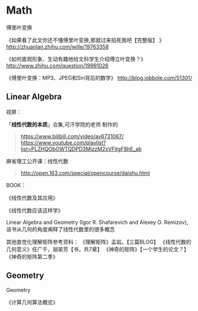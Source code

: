 # Math

傅里叶变换

《如果看了此文你还不懂傅里叶变换,那就过来掐死我吧【完整版】 》
http://zhuanlan.zhihu.com/wille/19763358

《如何直观形象、生动有趣地给文科学生介绍傅立叶变换？》
http://www.zhihu.com/question/19991026

《傅里叶变换：MP3、JPEG和Siri背后的数学》
http://blog.jobbole.com/51301/


## Linear Algebra

视屏：

「**线性代数的本质**」合集,可汗学院的老师 制作的
>https://www.bilibili.com/video/av6731067/    
>https://www.youtube.com/playlist?list=PLZHQObOWTQDPD3MizzM2xVFitgF8hE_ab


麻省理工公开课：线性代数
>http://open.163.com/special/opencourse/daishu.html

<!--- 
	如果你把线性代数教材刷得滚瓜烂熟了，可以去看看《线性代数应该这样学》这本书。
	PS：此书不宜充当入门书，但充当线代教材的进阶课本还是不错的。
	https://www.zhihu.com/question/49952850

	如果你想找一个快速上手的方法，可以把Hassani的《数学物理方法》中矢量代数这一部分认真阅读一遍。
-->

BOOK：

《线性代数及其应用》

《线性代数应该这样学》

Linear Algebra and Geometry (Igor R. Shafarevich  and Alexey O. Remizov), 该书从几何的角度阐释了线性代数里的很多概念

其他直觉化理解矩阵参考资料：
《理解矩阵》孟岩。【三篇BLOG】
《线性代数的几何意义》任广千，胡翠芳【书，共7章】
《神奇的矩阵》【一个学生的论文？】
《神奇的矩阵第二季》

## Geometry
Geometry

《计算几何算法概览》

